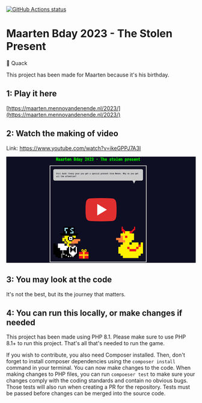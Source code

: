 
[![GitHub Actions status](https://github.com/mentosmenno2/maarten-bday-2023/workflows/Build%20%26%20test/badge.svg)](https://github.com/mentosmenno2/maarten-bday-2023/actions)

# Maarten Bday 2023 - The Stolen Present

🦆 Quack

This project has been made for Maarten because it's his birthday.

## 1: Play it here

[https://maarten.mennovandenende.nl/2023/](https://maarten.mennovandenende.nl/2023/)

## 2: Watch the making of video

Link: https://www.youtube.com/watch?v=ikeGPPJ7A3I

[![Play Making of Maarten Bday 2023 - The Stolen Present video](./assets/images/making-of-video.png)](https://www.youtube.com/watch?v=ikeGPPJ7A3I)

## 3: You may look at the code

It's not the best, but its the journey that matters.

## 4: You can run this locally, or make changes if needed

This project has been made using PHP 8.1.
Please make sure to use PHP 8.1+ to run this project.
That's all that's needed to run the game.

If you wish to contribute, you also need Composer installed.
Then, don't forget to install composer dependencies using the `composer install` command in your terminal.
You can now make changes to the code.
When making changes to PHP files, you can run `compoeser test` to make sure your changes comply with the coding standards and contain no obvious bugs.
Those tests will also run when creating a PR for the repository. Tests must be passed before changes can be merged into the source code.
